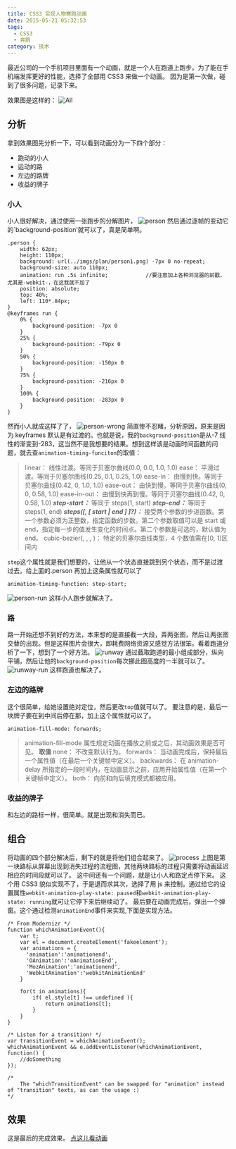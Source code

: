 ```yaml
---
title: CSS3 实现人物赛跑动画
date: 2015-05-21 05:32:53
tags:
  - CSS3
  - 奔跑
category: 技术
---
```


最近公司的一个手机项目里面有一个动画，就是一个人在跑道上跑步。为了能在手机端发挥更好的性能，选择了全部用 CSS3 来做一个动画。
因为是第一次做，碰到了很多问题，记录下来。

<!-- moer -->

效果图是这样的：
![All](/imgs/income-animation-all.png)

## 分析

拿到效果图先分析一下，可以看到动画分为一下四个部分：

- 跑动的小人
- 运动的路
- 左边的路牌
- 收益的牌子

### 小人

小人很好解决，通过使用一张跑步的分解图片，
![person](/imgs/income-person.png)
然后通过逐帧的变动它的`background-position'就可以了，真是简单啊。

    .person {
        width: 62px;
        height: 110px;
        background: url(../imgs/plan/person1.png) -7px 0 no-repeat;
        background-size: auto 110px;
        animation: run .5s infinite;			//要注意加上各种浏览器的前戳，尤其是-webkit-，在这我就不加了
        position: absolute;
        top: 40%;
        left: 110*.84px;
    }
    @keyframes run {
        0% {
            background-position: -7px 0
        }
        25% {
            background-position: -79px 0
        }
        50% {
            background-position: -150px 0
        }
        75% {
            background-position: -216px 0
        }
        100% {
            background-position: -283px 0
        }
    }

然而小人就成这样了了，
![person-wrong](/imgs/income-person-wrong.gif)
简直惨不忍睹，分析原因，原来是因为 keyframes 默认是有过渡的。也就是说，我的`background-position`是从-7 线性的渐变到-283，这当然不是我想要的结果。想到这样该是动画时间函数的问题，就去查`animation-timing-funciton`的取值：

<!--more-->

> linear：
> 线性过渡。等同于贝塞尔曲线(0.0, 0.0, 1.0, 1.0)
> ease：
> 平滑过渡。等同于贝塞尔曲线(0.25, 0.1, 0.25, 1.0)
> ease-in：
> 由慢到快。等同于贝塞尔曲线(0.42, 0, 1.0, 1.0)
> ease-out：
> 由快到慢。等同于贝塞尔曲线(0, 0, 0.58, 1.0)
> ease-in-out：
> 由慢到快再到慢。等同于贝塞尔曲线(0.42, 0, 0.58, 1.0)
> **_step-start：_**
> 等同于 steps(1, start)
> **_step-end：_**
> 等同于 steps(1, end)
> **_steps(<integer>[, [ start | end ] ]?)：_**
> 接受两个参数的步进函数。第一个参数必须为正整数，指定函数的步数。第二个参数取值可以是 start 或 end，指定每一步的值发生变化的时间点。第二个参数是可选的，默认值为 end。
> cubic-bezier(<number>, <number>, <number>, <number>)：
> 特定的贝塞尔曲线类型，4 个数值需在[0, 1]区间内

`step`这个属性就是我们想要的，让他从一个状态直接跳到另个状态，而不是过渡过去。给上面的.person 再加上这条属性就可以了

    animation-timing-function: step-start;

![person-run](/imgs/income-person-run.gif)
这样小人跑步就解决了。

### 路

路一开始还想不到好的方法，本来想的是直接截一大段，弄两张图，然后让两张图交替的出现。但是这样图片会很大，即耗费网络资源又感觉方法很笨。看着跑道分析了一下，想到了一个好方法。
![runway](/imgs/income-runway.png)
通过截取跑道的最小组成部分，纵向平铺，然后让他的`background-position`每次挪此图高度的一半就可以了。
![runway-run](/imgs/income-runway-run.gif)
这样跑道也解决了。

### 左边的路牌

这个很简单，给她设置绝对定位，然后更改`top`值就可以了。
要注意的是，最后一块牌子要在到中间后停在那，加上这个属性就可以了。

    animation-fill-mode: forwards;

> animation-fill-mode 属性规定动画在播放之前或之后，其动画效果是否可见。
> **取值**
> none： 不改变默认行为。
> forwards： 当动画完成后，保持最后一个属性值（在最后一个关键帧中定义）。
> backwards： 在 animation-delay 所指定的一段时间内，在动画显示之前，应用开始属性值（在第一个关键帧中定义）。
> both： 向前和向后填充模式都被应用。

### 收益的牌子

和左边的路标一样，很简单。就是出现和消失而已。

## 组合

将动画的四个部分解决后，剩下的就是将他们组合起来了。
![process](/imgs/income-animation-process.png)
上图是第一块路标从屏幕出现到消失过程的流程图，其他两块路标的过程只需要将动画延迟相应的时间段就可以了。
这中间还有一个问题，就是让小人和路定点停下来。
这个用 CSS3 貌似实现不了，于是退而求其次，选择了用 js 来控制。通过给它的设置属性`webkit-animation-play-state: paused`和`webkit-animation-play-state: running`就可让它停下来后继续动了。
最后要在动画完成后，弹出一个弹窗。这个通过检测`animationEnd`事件来实现,下面是实现方法。

    /* From Modernizr */
    function whichAnimationEvent(){
        var t;
        var el = document.createElement('fakeelement');
        var animations = {
          'animation':'animationend',
          'OAnimation':'oAnimationEnd',
          'MozAnimation':'animationend',
          'WebkitAnimation':'webkitAnimationEnd'
        }

        for(t in animations){
            if( el.style[t] !== undefined ){
                return animations[t];
            }
        }
    }

    /* Listen for a transition! */
    var transitionEvent = whichAnimationEvent();
    whichAnimationEvent && e.addEventListener(whichAnimationEvent, function() {
    	//doSomething
    });

    /*
    	The "whichTransitionEvent" can be swapped for "animation" instead of "transition" texts, as can the usage :)
    */

## 效果

这是最后的完成效果。
[点这儿看动画](http://kisnows.com/F2E-practice/running/index.html)
